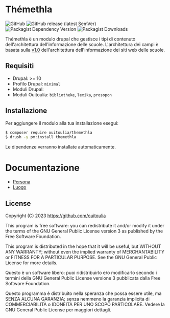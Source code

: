 # Thémethla

![GitHub](https://img.shields.io/github/license/ouitoulia/themethla?style=for-the-badge)
![GitHub release (latest SemVer)](https://img.shields.io/github/v/release/ouitoulia/themethla?sort=semver&style=for-the-badge)
![Packagist Dependency Version](https://img.shields.io/packagist/dependency-v/ouitoulia/themethla/drupal/core-recommended?style=for-the-badge)
![Packagist Downloads](https://img.shields.io/packagist/dt/ouitoulia/themethla?style=for-the-badge)

Thémethla è un modulo drupal che gestisce i tipi di contenuto dell'architettura
dell'informazione delle scuole.
L'architettura dei campi è basata sulla [v1.0](https://designers.italia.it/files/resources/modelli/scuole/adotta-il-modello-di-sito-scolastico/definisci-architettura-e-contenuti/Architettura-informazione-sito-scuole.ods)
dell'architettura dell'informazione dei siti web delle scuole.

## Requisiti
- Drupal: >= 10
- Profilo Drupal: `minimal`
- Moduli Drupal:
- Moduli Ouitoulía: `bibliotheke`, `lexika`, `prosopon`

## Installazione
Per aggiungere il modulo alla tua installazione esegui:
```bash
$ composer require ouitoulia/themethla
$ drush -y pm:install themethla
```
Le dipendenze verranno installate automaticamente.


# Documentazione
- [Persona](docs/persona/README.md)
- [Luogo](docs/luogo/README.md)


## License

Copyright (C) 2023 https://github.com/ouitoulia

This program is free software: you can redistribute it and/or modify it under the terms of the GNU General Public License version 3 as published by the Free Software Foundation.

This program is distributed in the hope that it will be useful, but WITHOUT ANY WARRANTY; without even the implied warranty of MERCHANTABILITY or FITNESS FOR A PARTICULAR PURPOSE. See the GNU General Public License for more details.

Questo è un software libero: puoi ridistribuirlo e/o modificarlo secondo i termini della GNU General Public License versione 3 pubblicata dalla Free Software Foundation.

Questo programma è distribuito nella speranza che possa essere utile, ma SENZA ALCUNA GARANZIA; senza nemmeno la garanzia implicita di COMMERCIABILITÀ o IDONEITÀ PER UNO SCOPO PARTICOLARE. Vedere la GNU General Public License per maggiori dettagli.
